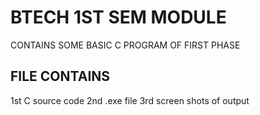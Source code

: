 # BTECH 1ST SEM MODULE
CONTAINS SOME BASIC C PROGRAM OF FIRST PHASE

## FILE CONTAINS 
1st C source code 
2nd .exe file 
3rd screen shots of output 
